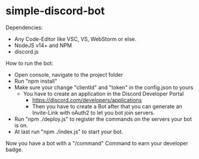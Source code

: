# simple-discord-bot

Dependencies:
  - Any Code-Editor like VSC, VS, WebStorm or else.
  - NodeJS v14+ and NPM
  - discord.js

How to run the bot:
- Open console, navigate to the project folder
- Run "npm install"
- Make sure your change "clientId" and "token" in the config.json to yours
  - You have to create an application in the Discord Developer Portal 
    - https://discord.com/developers/applications
    - Then you have to create a Bot after that you can generate an Invite-Link with oAuth2 to let you bot join servers.
- Run "npm ./deploy.js" to register the commands on the servers your bot is on.
- At last run "npm ./index.js" to start your bot.


Now you have a bot with a "/command" Command to earn your developer badge.